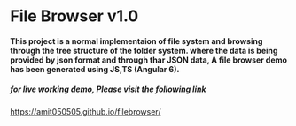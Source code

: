 # File Browser v1.0

#### This project is a normal implementaion of file system and browsing through the tree structure of the folder system. where the data is being provided by json format and through thar JSON data, A file browser demo has been generated using JS,TS (Angular 6).

##### for live working demo, Please visit the following link

https://amit050505.github.io/filebrowser/
